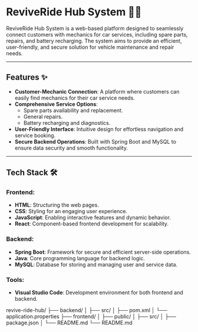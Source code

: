 # ReviveRide Hub System 🚗🔧

ReviveRide Hub System is a web-based platform designed to seamlessly connect customers with mechanics for car services, including spare parts, repairs, and battery recharging. The system aims to provide an efficient, user-friendly, and secure solution for vehicle maintenance and repair needs.

---

## Features ✨

- **Customer-Mechanic Connection**: A platform where customers can easily find mechanics for their car service needs.
- **Comprehensive Service Options**:
  - Spare parts availability and replacement.
  - General repairs.
  - Battery recharging and diagnostics.
- **User-Friendly Interface**: Intuitive design for effortless navigation and service booking.
- **Secure Backend Operations**: Built with Spring Boot and MySQL to ensure data security and smooth functionality.

---

## Tech Stack 🛠️

### Frontend:
- **HTML**: Structuring the web pages.
- **CSS**: Styling for an engaging user experience.
- **JavaScript**: Enabling interactive features and dynamic behavior.
- **React**: Component-based frontend development for scalability.

### Backend:
- **Spring Boot**: Framework for secure and efficient server-side operations.
- **Java**: Core programming language for backend logic.
- **MySQL**: Database for storing and managing user and service data.

### Tools:
- **Visual Studio Code**: Development environment for both frontend and backend.

revive-ride-hub/
├── backend/
│   ├── src/
│   ├── pom.xml
│   └── application.properties
├── frontend/
│   ├── public/
│   ├── src/
│   ├── package.json
│   └── README.md
└── README.md
